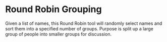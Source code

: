 # Round Robin Grouping
Given a list of names, this Round Robin tool will randomly select names and sort them into a specified number of groups.
Purpose is split up a large group of people into smaller groups for discussion.
